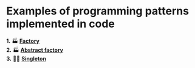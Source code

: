 # Examples of programming patterns implemented in code  
__1.__ 🏭 [**Factory**][1]  
__2.__ 🏭 [**Abstract factory**][2]  
__3.__ 🙋‍♂️ [**Singleton**][3]



[1]:https://github.com/freeky92/LearningPatterns/tree/master/src/main/java/com/asurspace/learning/factory_pattern/factory_pattern
[2]:https://github.com/freeky92/LearningPatterns/tree/master/src/main/java/com/asurspace/learning/factory_pattern/abstract_factory_pattern
[3]:http://google.com
